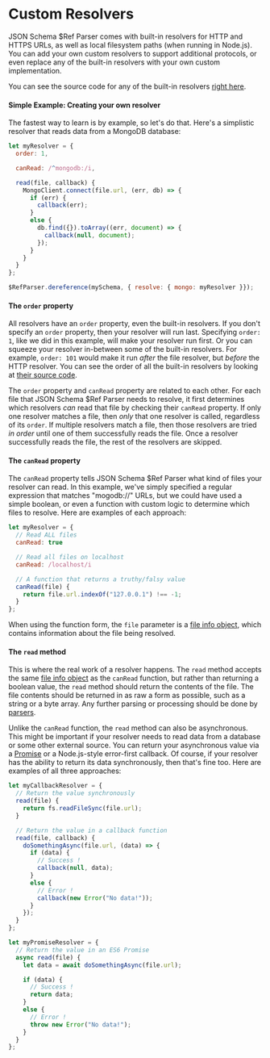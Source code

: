 Custom Resolvers
==========================

JSON Schema $Ref Parser comes with built-in resolvers for HTTP and HTTPS URLs, as well as local filesystem paths (when running in Node.js).  You can add your own custom resolvers to support additional protocols, or even replace any of the built-in resolvers with your own custom implementation.

You can see the source code for any of the built-in resolvers [right here](../../lib/resolvers).

#### Simple Example: Creating your own resolver
The fastest way to learn is by example, so let's do that.  Here's a simplistic resolver that reads data from a MongoDB database:

```javascript
let myResolver = {
  order: 1,

  canRead: /^mongodb:/i,

  read(file, callback) {
    MongoClient.connect(file.url, (err, db) => {
      if (err) {
        callback(err);
      }
      else {
        db.find({}).toArray((err, document) => {
          callback(null, document);
        });
      }
    }
  }
};

$RefParser.dereference(mySchema, { resolve: { mongo: myResolver }});
```

#### The `order` property
All resolvers have an `order` property, even the built-in resolvers.  If you don't specify an `order` property, then your resolver will run last. Specifying `order: 1`, like we did in this example, will make your resolver run first.  Or you can squeeze your resolver in-between some of the built-in resolvers.  For example, `order: 101` would make it run _after_ the file resolver, but _before_ the HTTP resolver.  You can see the order of all the built-in resolvers by looking at [their source code](../../lib/resolvers).

The `order` property and `canRead` property are related to each other. For each file that JSON Schema $Ref Parser needs to resolve, it first determines which resolvers _can_ read that file by checking their `canRead` property.  If only one resolver matches a file, then _only_ that one resolver is called, regardless of its `order`.  If multiple resolvers match a file, then those resolvers are tried _in order_ until one of them successfully reads the file. Once a resolver successfully reads the file, the rest of the resolvers are skipped.


#### The `canRead` property
The `canRead` property tells JSON Schema $Ref Parser what kind of files your resolver can read. In this example, we've simply specified a regular expression that matches "mogodb://" URLs, but we could have used a simple boolean, or even a function with custom logic to determine which files to resolve.  Here are examples of each approach:

```javascript
let myResolver = {
  // Read ALL files
  canRead: true

  // Read all files on localhost
  canRead: /localhost/i

  // A function that returns a truthy/falsy value
  canRead(file) {
    return file.url.indexOf("127.0.0.1") !== -1;
  }
};
```

When using the function form, the `file` parameter is a [file info object](file-info-object.md), which contains information about the file being resolved.


#### The `read` method
This is where the real work of a resolver happens.  The `read` method accepts the same [file info object](file-info-object.md) as the `canRead` function, but rather than returning a boolean value, the `read` method should return the contents of the file.  The file contents should be returned in as raw a form as possible, such as a string or a byte array.  Any further parsing or processing should be done by [parsers](parsers.md).

Unlike the `canRead` function, the `read` method can also be asynchronous. This might be important if your resolver needs to read data from a database or some other external source.  You can return your asynchronous value via a [Promise](https://developer.mozilla.org/en-US/docs/Web/JavaScript/Reference/Global_Objects/Promise) or a Node.js-style error-first callback.  Of course, if your resolver has the ability to return its data synchronously, then that's fine too.  Here are examples of all three approaches:

```javascript
let myCallbackResolver = {
  // Return the value synchronously
  read(file) {
    return fs.readFileSync(file.url);
  }

  // Return the value in a callback function
  read(file, callback) {
    doSomethingAsync(file.url, (data) => {
      if (data) {
        // Success !
        callback(null, data);
      }
      else {
        // Error !
        callback(new Error("No data!"));
      }
    });
  }
};

let myPromiseResolver = {
  // Return the value in an ES6 Promise
  async read(file) {
    let data = await doSomethingAsync(file.url);

    if (data) {
      // Success !
      return data;
    }
    else {
      // Error !
      throw new Error("No data!");
    }
  }
};
```
